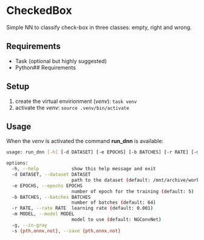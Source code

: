 # CheckedBox

Simple NN to classify check-box in three classes: empty, right and wrong.

## Requirements

- Task (optional but highly suggested)
- Python## Requirements

## Setup

1. create the virtual envirionment (*venv*): `task venv`
2. activate the *venv*: `source .venv/bin/activate`

## Usage

When the *venv* is activated the command **run_dnn** is available:

```bash
usage: run_dnn [-h] [-d DATASET] [-e EPOCHS] [-b BATCHES] [-r RATE] [-m MODEL] [-g] [-s {pth,onnx,not}]

options:
  -h, --help            show this help message and exit
  -d DATASET, --dataset DATASET
                        path to the dataset (default: /mnt/archive/work/NiNGia/checkedbox/data)
  -e EPOCHS, --epochs EPOCHS
                        number of epoch for the training (default: 5)
  -b BATCHES, --batches BATCHES
                        number of batches (default: 64)
  -r RATE, --rate RATE  learning rate (default: 0.001)
  -m MODEL, --model MODEL
                        model to use (default: NGConvNet)
  -g, --in-gray
  -s {pth,onnx,not}, --save {pth,onnx,not}
```

<!-- ## TOWRITE
* how to train a new model
* how to update the dataset -->
